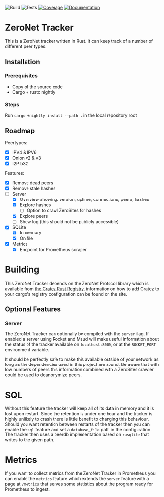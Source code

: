 ![Build](http://localhost:43110/1EtS177qrqicnGtGzktcMPEeL13FeLKJEG/img/build.svg)
![Tests](http://localhost:43110/1EtS177qrqicnGtGzktcMPEeL13FeLKJEG/img/tests.svg)
[![Coverage](http://localhost:43110/1EtS177qrqicnGtGzktcMPEeL13FeLKJEG/img/coverage.svg)](http://localhost:43110/1EtS177qrqicnGtGzktcMPEeL13FeLKJEG/coverage/html)
[![Documentation](http://localhost:43110/1EtS177qrqicnGtGzktcMPEeL13FeLKJEG/img/doc.svg)](http://localhost:43110/1EtS177qrqicnGtGzktcMPEeL13FeLKJEG/doc/zeronet_tracker)

# ZeroNet Tracker
This is a ZeroNet tracker written in Rust. It can keep track of a number of different peer types.

## Installation

### Prerequisites
- Copy of the source code
- Cargo + rustc nightly

### Steps
Run `cargo +nightly install --path .` in the local repository root

## Roadmap
Peertypes:
- [x] IPV4 & IPV6
- [x] Onion v2 & v3
- [x] I2P b32

Features:
- [x] Remove dead peers
- [x] Remove stale hashes
- [ ] Server
  - [x] Overview showing: version, uptime, connections, peers, hashes
  - [x] Explore hashes
    - [ ] Option to crawl ZeroSites for hashes
  - [x] Explore peers
  - [ ] Show log (this should not be publicly accessible)
- [x] SQLite
  - [x] In memory
  - [x] On file
- [x] Metrics
  - [x] Endpoint for Prometheus scraper

# Building
This ZeroNet Tracker depends on the ZeroNet Protocol library which is available from [the Cratez Rust Registry](/1CRAteZVBUYrnx8jj9x87A1zCnptrWFhPH), information on how to add Cratez to your cargo's registry configuration can be found on the site.

## Optional Features

### Server
The ZeroNet Tracker can optionally be compiled with the `server` flag. If enabled a server using Rocket and Maud will make useful information about the status of the tracker available on `localhost:8000`, or at the `ROCKET_PORT` environment variable.

It should be perfectly safe to make this available outside of your network as long as the dependencies used in this project are sound. Be aware that with low numbers of peers this information combined with a ZeroSites crawler could be used to deanonymize peers.

# SQL
Without this feature the tracker will keep all of its data in memory and it is lost upon restart. Since the retention is under one hour and the tracker is highly unlikely to crash there is little benefit to changing this behaviour. Should you want retention between restarts of the tracker then you can enable the `sql` feature and set a `database_file` path in the configuration. The tracker then uses a peerdb implementation based on `rusqlite` that writes to the given path.

# Metrics
If you want to collect metrics from the ZeroNet Tracker in Prometheus you can enable the `metrics` feature which extends the `server` feature with a page at `/metrics` that serves some statistics about the program ready for Prometheus to ingest.
